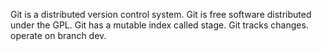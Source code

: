 Git is a distributed version control system.
Git is free software distributed under the GPL.
Git has a mutable index called stage.
Git tracks changes.
operate on branch dev.